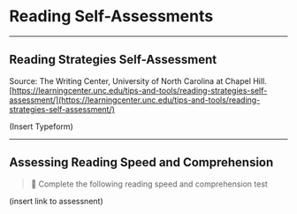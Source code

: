 # Reading Self-Assessments

---

## Reading Strategies Self-Assessment

Source: The Writing Center, University of North Carolina at Chapel Hill. [https://learningcenter.unc.edu/tips-and-tools/reading-strategies-self-assessment/](https://learningcenter.unc.edu/tips-and-tools/reading-strategies-self-assessment/)

(Insert Typeform)

---

## Assessing Reading Speed and Comprehension

> 📝 Complete the following reading speed and comprehension test

(insert link to assessnent)
